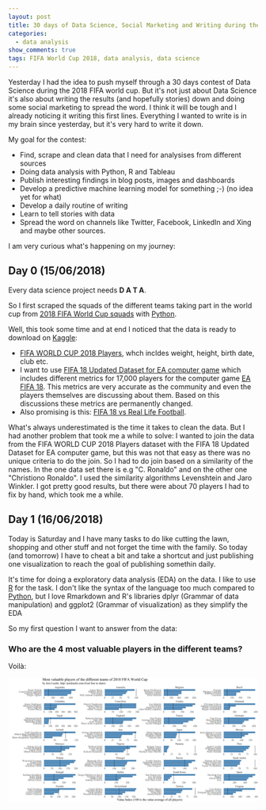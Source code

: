 ```yaml
---
layout: post
title: 30 days of Data Science, Social Marketing and Writing during the 2018 FIFA World Cup  
categories:
  - data analysis
show_comments: true
tags: FIFA World Cup 2018, data analysis, data science
---
```


Yesterday I had the idea  to push  myself through a 30 days contest of Data Science during the 2018 FIFA world cup. But it's not just about Data Science it's also about writing the results (and hopefully stories) down and doing some
social marketing to spread the word. I think it will be tough and I already noticing it writing this first lines. Everything I wanted to write is in my brain since yesterday, but it's very hard to write it down.

My goal for the contest:

   - Find, scrape and clean data that I need for analysises from different sources
   - Doing data analysis with Python, R and Tableau
   - Publish interesting findings in blog posts, images and dashboards
   - Develop a predictive machine learning model for something ;-) (no idea yet for what)
   - Develop a daily routine of writing
   - Learn to tell stories with data
   - Spread the word on channels like Twitter, Facebook, LinkedIn and Xing and maybe other sources.

I am very curious what's happening on my journey:

## Day 0 (15/06/2018)

Every data science project needs **D A T A**. 

So I first scraped the squads of the different teams taking part in the world cup from [2018 FIFA World Cup squads](https://en.wikipedia.org/wiki/2018_FIFA_World_Cup_squads) with [Python](http://python.org).

Well, this took some time and at end I noticed that the data is ready to download on [Kaggle](http://kaggle.com):

   - [FIFA WORLD CUP 2018 Players](https://www.kaggle.com/djamshed/fifa-world-cup-2018-players), whch incldes weight, height, birth date, club etc.
   - I want to use [FIFA 18 Updated Dataset for EA computer game](https://www.kaggle.com/piyushgandhi811/fifa-18-updated-dataset/data) which includes different metrics for 17,000 players for the computer game [EA FIFA 18](https://www.easports.com/de/fifa/2018-fifa-world-cup-update).
     This metrics are very accurate as the community and even the players themselves are discussing about them. Based on this discussions these metrics are permanently changed. 
   - Also promising is this: [FIFA 18 vs Real Life Football](https://www.kaggle.com/michaelmallon/fifa18-vs-reallife/data). 


What's always underestimated is the time it takes to clean the data. But I had another problem that took me a while to solve: I wanted to join the data from the FIFA WORLD CUP 2018 Players dataset with the FIFA 18 Updated Dataset for EA computer game, but this
was not that easy as there was no unique criteria to do the join. So I had to do join based on a similarity of the names. In the one data set there is e.g "C. Ronaldo" and on the other one "Christiono Ronaldo". I used the similarity algorithms Levenshtein and Jaro Winkler.
I got pretty good results, but there were about 70 players I had to fix by hand, which took me a while.

## Day 1 (16/06/2018)

Today is Saturday and I have many tasks to do like cutting the lawn, shopping and other stuff and not forget the time with the family. 
So today (and tomorrow) I have to cheat a bit and take a shortcut and just publishing one visualization to reach the goal of publishing somethin daily.


It's time for doing a exploratory data analysis (EDA) on the data. I like to use [R](https://www.r-project.org/) for the task. I don't like the syntax of the language too much compared to [Python](https://www.python.org/), 
but I love Rmarkdown  and R's libraries dplyr (Grammar of data manipulation) and ggplot2 (Grammar of visualization) as they simplify the EDA

So my first question I want to answer from the data:

### Who are the 4 most valuable players in the different teams?

Voilà:


![Most Valuable Players by Team](/assets/img/most-valuable-players_by-team.png)
